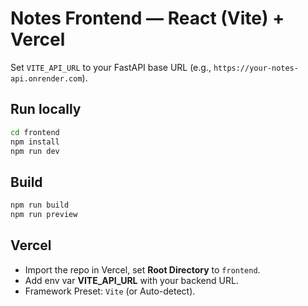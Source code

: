 # Notes Frontend — React (Vite) + Vercel

Set `VITE_API_URL` to your FastAPI base URL (e.g., `https://your-notes-api.onrender.com`).

## Run locally

```bash
cd frontend
npm install
npm run dev
```

## Build

```bash
npm run build
npm run preview
```

## Vercel

- Import the repo in Vercel, set **Root Directory** to `frontend`.
- Add env var **VITE_API_URL** with your backend URL.
- Framework Preset: `Vite` (or Auto-detect).